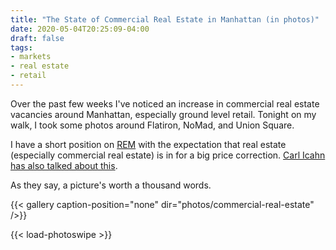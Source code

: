 ```yaml
---
title: "The State of Commercial Real Estate in Manhattan (in photos)"
date: 2020-05-04T20:25:09-04:00
draft: false
tags:
- markets
- real estate
- retail
---
```


Over the past few weeks I've noticed an increase in commercial real estate vacancies around Manhattan, especially ground level retail. Tonight on my walk, I took some photos around Flatiron, NoMad, and Union Square.

I have a short position on [REM](https://www.ishares.com/us/products/239543/ishares-mortgage-real-estate-capped-etf) with the expectation that real estate (especially commercial real estate) is in for a big price correction. [Carl Icahn has also talked about this](https://www.cnbc.com/2020/03/13/icahn-reveals-his-biggest-short-position-amid-market-turmoil-commercial-real-estate.html).

As they say, a picture's worth a thousand words.

{{< gallery caption-position="none" dir="photos/commercial-real-estate" />}}

{{< load-photoswipe >}}
